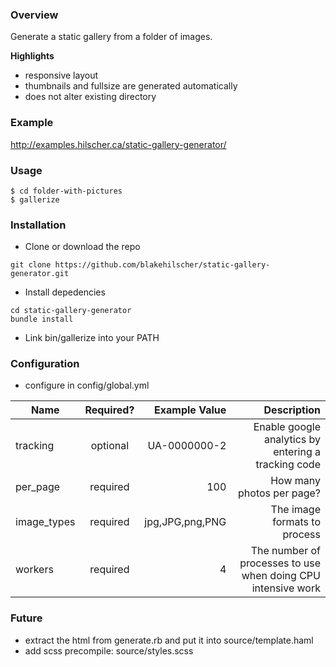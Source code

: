 ### Overview

Generate a static gallery from a folder of images. 

**Highlights**

* responsive layout
* thumbnails and fullsize are generated automatically
* does not alter existing directory


### Example

http://examples.hilscher.ca/static-gallery-generator/


### Usage

```
$ cd folder-with-pictures
$ gallerize
```


### Installation

* Clone or download the repo

```
git clone https://github.com/blakehilscher/static-gallery-generator.git
```

* Install depedencies

```
cd static-gallery-generator
bundle install
```

* Link bin/gallerize into your PATH


### Configuration

* configure in config/global.yml

| Name          | Required?     | Example Value     | Description                                                   |
| ------------- |:-------------:| -----------------:| -------------------------------------------------------------:|
| tracking      | optional      | UA-0000000-2      | Enable google analytics by entering a tracking code           |
| per_page      | required      | 100               | How many photos per page?                                     |
| image_types   | required      | jpg,JPG,png,PNG   | The image formats to process                                  |
| workers       | required      | 4                 | The number of processes to use when doing CPU intensive work  |


### Future

* extract the html from generate.rb and put it into source/template.haml
* add scss precompile: source/styles.scss